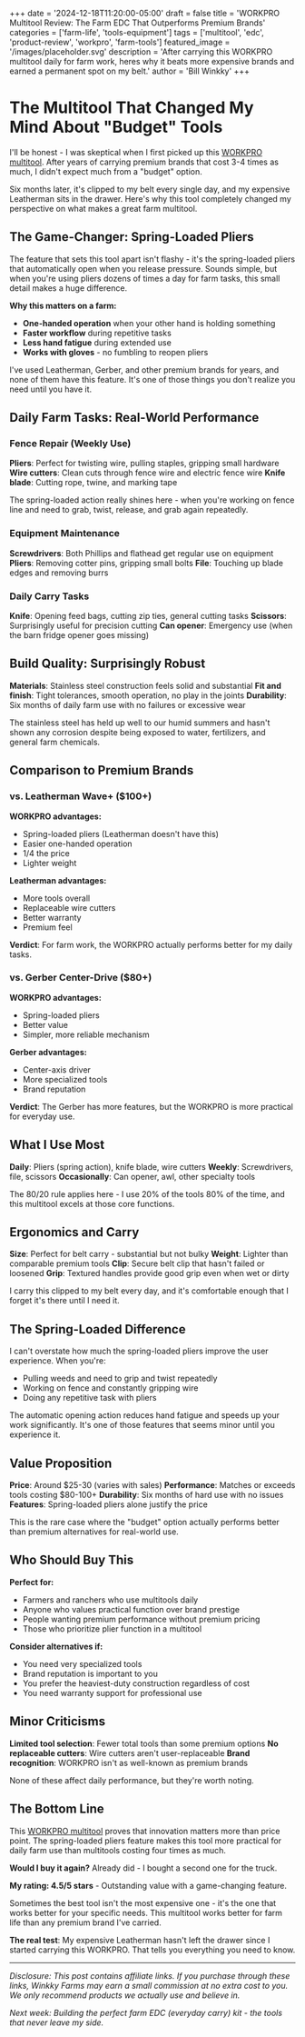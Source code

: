 +++
date = '2024-12-18T11:20:00-05:00'
draft = false
title = 'WORKPRO Multitool Review: The Farm EDC That Outperforms Premium Brands'
categories = ['farm-life', 'tools-equipment']
tags = ['multitool', 'edc', 'product-review', 'workpro', 'farm-tools']
featured_image = '/images/placeholder.svg'
description = 'After carrying this WORKPRO multitool daily for farm work, heres why it beats more expensive brands and earned a permanent spot on my belt.'
author = 'Bill Winkky'
+++

# The Multitool That Changed My Mind About "Budget" Tools

I'll be honest - I was skeptical when I first picked up this [WORKPRO multitool](https://www.amazon.com/WORKPRO-Stainless-Multitool-Multipurpose-Activities/dp/B0CTMJCYT9?ref_=ast_sto_dp&th=1). After years of carrying premium brands that cost 3-4 times as much, I didn't expect much from a "budget" option. 

Six months later, it's clipped to my belt every single day, and my expensive Leatherman sits in the drawer. Here's why this tool completely changed my perspective on what makes a great farm multitool.

## The Game-Changer: Spring-Loaded Pliers

The feature that sets this tool apart isn't flashy - it's the spring-loaded pliers that automatically open when you release pressure. Sounds simple, but when you're using pliers dozens of times a day for farm tasks, this small detail makes a huge difference.

**Why this matters on a farm:**
- **One-handed operation** when your other hand is holding something
- **Faster workflow** during repetitive tasks
- **Less hand fatigue** during extended use
- **Works with gloves** - no fumbling to reopen pliers

I've used Leatherman, Gerber, and other premium brands for years, and none of them have this feature. It's one of those things you don't realize you need until you have it.

## Daily Farm Tasks: Real-World Performance

### **Fence Repair (Weekly Use)**
**Pliers**: Perfect for twisting wire, pulling staples, gripping small hardware
**Wire cutters**: Clean cuts through fence wire and electric fence wire
**Knife blade**: Cutting rope, twine, and marking tape

The spring-loaded action really shines here - when you're working on fence line and need to grab, twist, release, and grab again repeatedly.

### **Equipment Maintenance**
**Screwdrivers**: Both Phillips and flathead get regular use on equipment
**Pliers**: Removing cotter pins, gripping small bolts
**File**: Touching up blade edges and removing burrs

### **Daily Carry Tasks**
**Knife**: Opening feed bags, cutting zip ties, general cutting tasks
**Scissors**: Surprisingly useful for precision cutting
**Can opener**: Emergency use (when the barn fridge opener goes missing)

## Build Quality: Surprisingly Robust

**Materials**: Stainless steel construction feels solid and substantial
**Fit and finish**: Tight tolerances, smooth operation, no play in the joints
**Durability**: Six months of daily farm use with no failures or excessive wear

The stainless steel has held up well to our humid summers and hasn't shown any corrosion despite being exposed to water, fertilizers, and general farm chemicals.

## Comparison to Premium Brands

### **vs. Leatherman Wave+ ($100+)**
**WORKPRO advantages:**
- Spring-loaded pliers (Leatherman doesn't have this)
- Easier one-handed operation
- 1/4 the price
- Lighter weight

**Leatherman advantages:**
- More tools overall
- Replaceable wire cutters
- Better warranty
- Premium feel

**Verdict**: For farm work, the WORKPRO actually performs better for my daily tasks.

### **vs. Gerber Center-Drive ($80+)**
**WORKPRO advantages:**
- Spring-loaded pliers
- Better value
- Simpler, more reliable mechanism

**Gerber advantages:**
- Center-axis driver
- More specialized tools
- Brand reputation

**Verdict**: The Gerber has more features, but the WORKPRO is more practical for everyday use.

## What I Use Most

**Daily**: Pliers (spring action), knife blade, wire cutters
**Weekly**: Screwdrivers, file, scissors
**Occasionally**: Can opener, awl, other specialty tools

The 80/20 rule applies here - I use 20% of the tools 80% of the time, and this multitool excels at those core functions.

## Ergonomics and Carry

**Size**: Perfect for belt carry - substantial but not bulky
**Weight**: Lighter than comparable premium tools
**Clip**: Secure belt clip that hasn't failed or loosened
**Grip**: Textured handles provide good grip even when wet or dirty

I carry this clipped to my belt every day, and it's comfortable enough that I forget it's there until I need it.

## The Spring-Loaded Difference

I can't overstate how much the spring-loaded pliers improve the user experience. When you're:
- Pulling weeds and need to grip and twist repeatedly
- Working on fence and constantly gripping wire
- Doing any repetitive task with pliers

The automatic opening action reduces hand fatigue and speeds up your work significantly. It's one of those features that seems minor until you experience it.

## Value Proposition

**Price**: Around $25-30 (varies with sales)
**Performance**: Matches or exceeds tools costing $80-100+
**Durability**: Six months of hard use with no issues
**Features**: Spring-loaded pliers alone justify the price

This is the rare case where the "budget" option actually performs better than premium alternatives for real-world use.

## Who Should Buy This

**Perfect for:**
- Farmers and ranchers who use multitools daily
- Anyone who values practical function over brand prestige
- People wanting premium performance without premium pricing
- Those who prioritize plier function in a multitool

**Consider alternatives if:**
- You need very specialized tools
- Brand reputation is important to you
- You prefer the heaviest-duty construction regardless of cost
- You need warranty support for professional use

## Minor Criticisms

**Limited tool selection**: Fewer total tools than some premium options
**No replaceable cutters**: Wire cutters aren't user-replaceable
**Brand recognition**: WORKPRO isn't as well-known as premium brands

None of these affect daily performance, but they're worth noting.

## The Bottom Line

This [WORKPRO multitool](https://www.amazon.com/WORKPRO-Stainless-Multitool-Multipurpose-Activities/dp/B0CTMJCYT9?ref_=ast_sto_dp&th=1) proves that innovation matters more than price point. The spring-loaded pliers feature makes this tool more practical for daily farm use than multitools costing four times as much.

**Would I buy it again?** Already did - I bought a second one for the truck.

**My rating: 4.5/5 stars** - Outstanding value with a game-changing feature.

Sometimes the best tool isn't the most expensive one - it's the one that works better for your specific needs. This multitool works better for farm life than any premium brand I've carried.

**The real test**: My expensive Leatherman hasn't left the drawer since I started carrying this WORKPRO. That tells you everything you need to know.

---

*Disclosure: This post contains affiliate links. If you purchase through these links, Winkky Farms may earn a small commission at no extra cost to you. We only recommend products we actually use and believe in.*

*Next week: Building the perfect farm EDC (everyday carry) kit - the tools that never leave my side.*